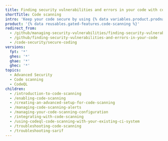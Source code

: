 ```yaml
---
title: Finding security vulnerabilities and errors in your code with code scanning
shortTitle: Code scanning
intro: 'Keep your code secure by using {% data variables.product.prodname_code_scanning %} to identify and fix potential security vulnerabilities and other errors in your code.'
product: '{% data reusables.gated-features.code-scanning %}'
redirect_from:
  - /github/managing-security-vulnerabilities/finding-security-vulnerabilities-in-your-projects-code
  - /github/finding-security-vulnerabilities-and-errors-in-your-code
  - /code-security/secure-coding
versions:
  fpt: '*'
  ghes: '*'
  ghae: '*'
  ghec: '*'
topics:
  - Advanced Security
  - Code scanning
  - CodeQL
children:
  - /introduction-to-code-scanning
  - /enabling-code-scanning
  - /creating-an-advanced-setup-for-code-scanning
  - /managing-code-scanning-alerts
  - /managing-your-code-scanning-configuration
  - /integrating-with-code-scanning
  - /using-codeql-code-scanning-with-your-existing-ci-system
  - /troubleshooting-code-scanning
  - /troubleshooting-sarif
---
```


